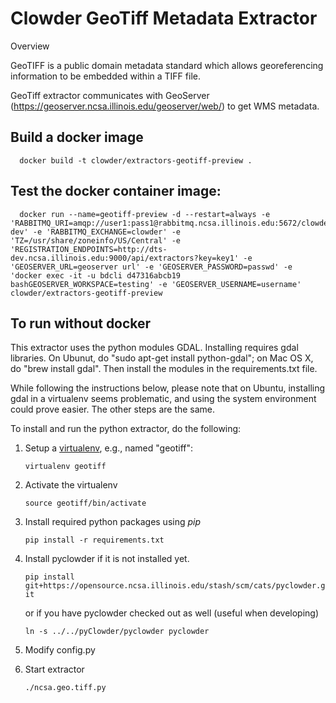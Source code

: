 # Clowder GeoTiff Metadata Extractor

Overview

GeoTIFF is a public domain metadata standard which allows georeferencing information to be embedded within a TIFF file.

GeoTiff extractor communicates with GeoServer (https://geoserver.ncsa.illinois.edu/geoserver/web/) to get WMS metadata.

## Build a docker image
      docker build -t clowder/extractors-geotiff-preview .

## Test the docker container image:
      docker run --name=geotiff-preview -d --restart=always -e 'RABBITMQ_URI=amqp://user1:pass1@rabbitmq.ncsa.illinois.edu:5672/clowder-dev' -e 'RABBITMQ_EXCHANGE=clowder' -e 'TZ=/usr/share/zoneinfo/US/Central' -e 'REGISTRATION_ENDPOINTS=http://dts-dev.ncsa.illinois.edu:9000/api/extractors?key=key1' -e 'GEOSERVER_URL=geoserver url' -e 'GEOSERVER_PASSWORD=passwd' -e 'docker exec -it -u bdcli d47316abcb19 bashGEOSERVER_WORKSPACE=testing' -e 'GEOSERVER_USERNAME=username' clowder/extractors-geotiff-preview

## To run without docker

This extractor uses the python modules GDAL.
Installing requires gdal libraries.
On Ubunut, do "sudo apt-get install python-gdal"; on Mac OS X, do
"brew install gdal". Then install the modules in the requirements.txt file.

While following the instructions below, please note that
on Ubuntu, installing gdal in a virtualenv seems
problematic, and using the system environment could prove easier.
The other steps are the same.

To install and run the python extractor, do the following:

1. Setup a [virtualenv](https://virtualenv.pypa.io), e.g., named "geotiff":

   `virtualenv geotiff`
2. Activate the virtualenv

   `source geotiff/bin/activate`
3. Install required python packages using *pip*

   `pip install -r requirements.txt`
4. Install pyclowder if it is not installed yet.

   `pip install git+https://opensource.ncsa.illinois.edu/stash/scm/cats/pyclowder.git`

   or if you have pyclowder checked out as well (useful when developing)

   `ln -s ../../pyClowder/pyclowder pyclowder`
5. Modify config.py
6. Start extractor

   `./ncsa.geo.tiff.py`


